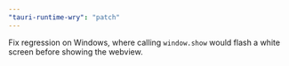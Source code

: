 ```yaml
---
"tauri-runtime-wry": "patch"
---
```


Fix regression on Windows, where calling `window.show` would flash a white screen before showing the webview.

